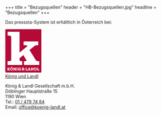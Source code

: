 +++
title = "Bezugsquellen"
header = "HB-Bezugsquellen.jpg"
headline = "Bezugsquellen"
+++


Das presssta-System ist erhältlich in Österreich bei:

[![König und Landl](Koenig-und-Landl.gif)  
König und Landl](https://www.koenig-landl.at)

König & Landl Gesellschaft m.b.H.  
Döblinger Hauptstraße 15  
1190 Wien  
Tel.: [01 / 479 74 84](tel:+4314797484)  
Email: [office@koenig-landl.at](mailto:office@koenig-landl.at)
